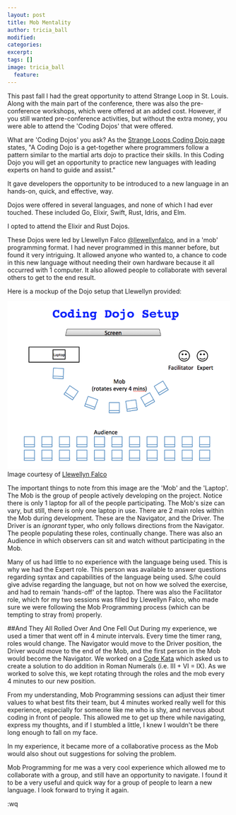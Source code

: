 ```yaml
---
layout: post
title: Mob Mentality
author: tricia_ball
modified:
categories:
excerpt:
tags: []
image: tricia_ball
  feature:
---
```


This past fall I had the great opportunity to attend Strange Loop in St. Louis.
Along with the main part of the conference, there was also the pre-conference
workshops, which were offered at an added cost. However, if you still wanted
pre-conference activities, but without the extra money, you were able to attend
the 'Coding Dojos' that were offered.

What are 'Coding Dojos' you ask? As the [Strange Loops Coding Dojo page](http://www.thestrangeloop.com/2015/coding-dojo.html) states,
"A Coding Dojo is a get-together where programmers follow a pattern similar to
the martial arts dojo to practice their skills. In this Coding Dojo you will
get an opportunity to practice new languages with leading experts on hand to
guide and assist."

It gave developers the opportunity to be introduced to a new language in an
hands-on, quick, and effective, way.

Dojos were offered in several languages, and none of which I had ever touched.
These included Go, Elixir, Swift, Rust, Idris, and Elm.

I opted to attend the Elixir and Rust Dojos.

These Dojos were led by Llewellyn Falco [@llewellynfalco](https://twitter.com/llewellynfalco), and in a 'mob' programming format. I had never programmed in this manner
before, but found it very intriguing. It allowed anyone who wanted to, a
chance to code in this new language without needing their own hardware because it all occurred with 1 computer. It also allowed people to collaborate
with several others to get to the end result.

Here is a mockup of the Dojo setup that Llewellyn provided:

![](/images/coding_dojo_setup.png)
Image courtesy of [Llewellyn Falco](https://twitter.com/llewellynfalco)

The important things to note from this image are the 'Mob' and the 'Laptop'. The Mob is the group of people actively developing on the project. Notice there is
only 1 laptop for all of the people participating. The Mob's size can vary, but still, there is only one laptop in use. There are 2 main roles within the Mob
during development. These are the Navigator, and the Driver. The Driver is an _ignorant_ typer, who only follows directions from the Navigator. The people populating
these roles, continually change. There was also an Audience in which observers can sit and watch without participating in the Mob.

Many of us had little to no experience with the language being used. This is why we had the Expert role. This person was available to answer questions
regarding syntax and capabilities of the language being used. S/he could give advise regarding the language, but not on how we solved the exercise, and had
to remain 'hands-off' of the laptop.  There was also the Facilitator role, which for my two sessions was filled by Llewellyn Falco,
who made sure we were following the Mob Programming process (which can be tempting to stray from) properly.

##And They All Rolled Over And One Fell Out
During my experience, we used a timer that went off in 4 minute intervals. Every time the timer rang, roles would change. The Navigator would move to the Driver
position, the Driver would move to the end of the Mob, and the first person in the Mob would become the Navigator. We worked on a [Code Kata](http://codekata.com/)
which asked us to create a solution to do addition in Roman Numerals (i.e. III + VI = IX). As we worked to solve this, we kept rotating through the roles and the mob
every 4 minutes to our new position.

From my understanding, Mob Programming sessions can adjust their timer values to what best fits their team, but 4 minutes worked really well for this experience,
especially for someone like me who is shy, and nervous about coding in front of people. This allowed me to get up there while navigating, express my thoughts, and
if I stumbled a little, I knew I wouldn't be there long enough to fall on my face.

In my experience, it became more of a collaborative process as the Mob would also shout out suggestions for solving the problem.

Mob Programming for me was a very cool experience which allowed me to collaborate with a group, and still have an opportunity to navigate. I found
it to be a very useful and quick way for a group of people to learn a new language. I look forward to trying it again.

:wq




